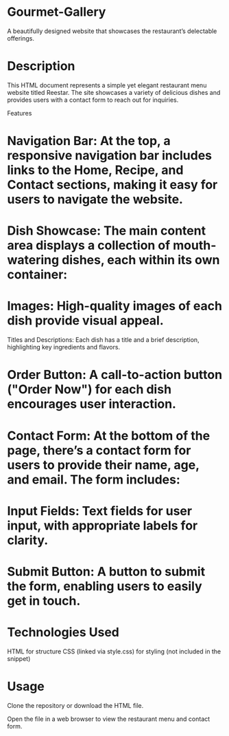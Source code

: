 # Gourmet-Gallery
A beautifully designed website that showcases the restaurant’s delectable offerings.


# Description
This HTML document represents a simple yet elegant restaurant menu website titled Reestar. The site showcases a variety of delicious dishes and provides users with a contact form to reach out for inquiries.

Features
# Navigation Bar: At the top, a responsive navigation bar includes links to the Home, Recipe, and Contact sections, making it easy for users to navigate the website.

# Dish Showcase: The main content area displays a collection of mouth-watering dishes, each within its own container:

# Images: High-quality images of each dish provide visual appeal.
Titles and Descriptions: Each dish has a title and a brief description, highlighting key ingredients and flavors.
# Order Button: A call-to-action button ("Order Now") for each dish encourages user interaction.
# Contact Form: At the bottom of the page, there’s a contact form for users to provide their name, age, and email. The form includes:

# Input Fields: Text fields for user input, with appropriate labels for clarity.
# Submit Button: A button to submit the form, enabling users to easily get in touch.

# Technologies Used
HTML for structure
CSS (linked via style.css) for styling (not included in the snippet)
# Usage
Clone the repository or download the HTML file.

Open the file in a web browser to view the restaurant menu and contact form.
